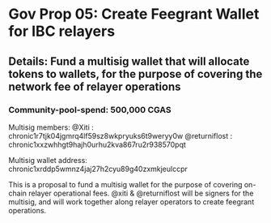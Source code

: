 # Gov Prop 05: Create Feegrant Wallet for IBC relayers

## Details: Fund a multisig wallet that will allocate tokens to wallets, for the purpose of covering the network fee of relayer operations

### Community-pool-spend: 500,000 CGAS 

Multisig members: 
@Xiti : chronic1r7tjk04jgmrq4lf59sz8wkpryuks6t9weryy0w
@returniflost : chronic1xxzwhhgt9hajh0urhu2kva867ru2r938570pqt

Multisig wallet address: chronic1xrddp5wmnz4jaj27h2cyu89g40zxmkjeulccpr  

This is a proposal to fund a multisig wallet for the purpose of covering on-chain relayer operational fees.
@xiti & @returniflost will be signers for the multisig, and will work together along relayer operators to create feegrant operations. 



